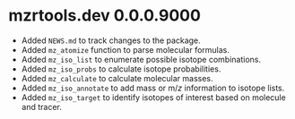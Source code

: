 # mzrtools.dev 0.0.0.9000

* Added `NEWS.md` to track changes to the package.
* Added `mz_atomize` function to parse molecular formulas.
* Added `mz_iso_list` to enumerate possible isotope combinations.
* Added `mz_iso_probs` to calculate isotope probabilities.
* Added `mz_calculate` to calculate molecular masses.
* Added `mz_iso_annotate` to add mass or m/*z* information to isotope lists.
* Added `mz_iso_target` to identify isotopes of interest based on molecule and tracer.
